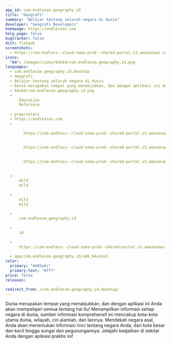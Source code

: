 ```yaml
---
app_id: com.endlessm.geography.id
title: "Geografi"
summary: "Belajar tentang seluruh negara di dunia"
developer: "Geografi Developers"
homepage: https://endlessos.com
help_page: false
bugtracker: false
dist: flatpak
screenshots:
  - https://com-endless--cloud-soma-prod--shared-portal.s3.amazonaws.com/apps.266.screenshots.e8471145-10e3-4767-87d4-1ae0acfc8ee7_201810231905331010.png
icons:
  "64": /images/icons/64x64/com.endlessm.geography.id.png
languages:
  - com.endlessm.geography.id.desktop
  - Geografi
  - Belajar tentang seluruh negara di dunia
  - Dunia merupakan tempat yang menakjubkan, dan dengan aplikasi ini Anda akan mempelajari semua tentang hal itu! Menampilkan informasi setiap negara di dunia, sumber informasi komprehensif ini mencakup kota-kota utama dunia, wilayah, ciri alamiah, dan lainnya. Mendekati negara asal, Anda akan menemukan informasi rinci tentang negara Anda, dari kota besar dan kecil hingga sungai dan pegunungannya. Jelajahi keajaiban di sekitar Anda dengan aplikasi praktis ini!
  - 64x64/com.endlessm.geography.id.png
  - 
      Education
      Reference
    
  - proprietary
  - https://endlessos.com
  - 
      
        https://com-endless--cloud-soma-prod--shared-portal.s3.amazonaws.com/apps.266.screenshots.e8471145-10e3-4767-87d4-1ae0acfc8ee7_201810231905331010.png
      
      
        https://com-endless--cloud-soma-prod--shared-portal.s3.amazonaws.com/apps.266.screenshots.d48cb4af-c796-46fe-9469-82bd409cdb3d_201810231905331010.png
      
      
        https://com-endless--cloud-soma-prod--shared-portal.s3.amazonaws.com/apps.266.screenshots.1259de5e-b492-4202-b798-dfe291a1d716_201810231905331010.png
      
    
  - 
      mild
      mild
    
  - 
      mild
      mild
    
  - 
      com.endlessm.geography.id
    
  - 
      id
    
  - 
      https://com-endless--cloud-soma-prod--shared-portal.s3.amazonaws.com/app.1180.appCenterThumbnail.45a550e8-5125-4393-8fcd-ff8279a357ce_20181023190524022.jpg
    
  - app/com.endlessm.geography.id/x86_64/eos3
color:
  primary: "#485a6c"
  primary-text: "#fff"
price: false
releases:

redirect_from: /com.endlessm.geography.id.desktop/
---
```


<p>Dunia merupakan tempat yang menakjubkan, dan dengan aplikasi ini Anda akan mempelajari semua tentang hal itu! Menampilkan informasi setiap negara di dunia, sumber informasi komprehensif ini mencakup kota-kota utama dunia, wilayah, ciri alamiah, dan lainnya. Mendekati negara asal, Anda akan menemukan informasi rinci tentang negara Anda, dari kota besar dan kecil hingga sungai dan pegunungannya. Jelajahi keajaiban di sekitar Anda dengan aplikasi praktis ini!</p>
